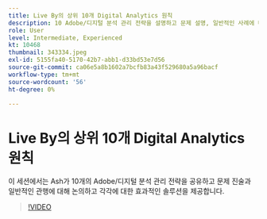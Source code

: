 ```yaml
---
title: Live By의 상위 10개 Digital Analytics 원칙
description: 10 Adobe/디지털 분석 관리 전략을 설명하고 문제 설명, 일반적인 사례에 대해 논의하고 각각에 대한 효과적인 솔루션을 제공합니다.
role: User
level: Intermediate, Experienced
kt: 10468
thumbnail: 343334.jpeg
exl-id: 5155fa40-5170-42b7-abb1-d33bd53e7d56
source-git-commit: ca06e5a8b1602a7bcfb83a43f529680a5a96bacf
workflow-type: tm+mt
source-wordcount: '56'
ht-degree: 0%

---
```


# Live By의 상위 10개 Digital Analytics 원칙

이 세션에서는 Ash가 10개의 Adobe/디지털 분석 관리 전략을 공유하고 문제 진술과 일반적인 관행에 대해 논의하고 각각에 대한 효과적인 솔루션을 제공합니다.

>[!VIDEO](https://video.tv.adobe.com/v/343334/?quality=12&learn=on)
